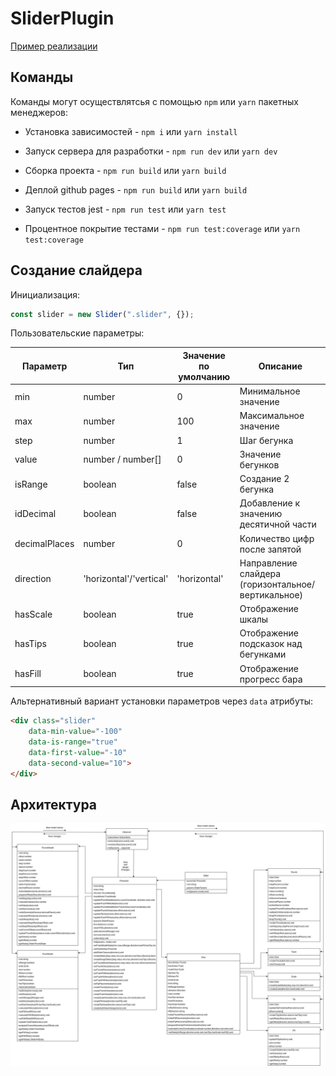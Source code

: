 # SliderPlugin

[Пример реализации](https://barghest0.github.io/MetaLampSliderPlugin/dist)

## Команды

Команды могут осуществлятсья с помощью `npm` или `yarn` пакетных менеджеров:

-   Установка зависимостей - `npm i` или `yarn install`

-   Запуск сервера для разработки - `npm run dev` или `yarn dev`

-   Сборка проекта - `npm run build` или `yarn build`

-   Деплой github pages - `npm run build` или `yarn build`

-   Запуск тестов jest - `npm run test` или `yarn test`

-   Процентное покрытие тестами - `npm run test:coverage` или `yarn test:coverage`

## Создание слайдера

Инициализация:

```javascript
const slider = new Slider(".slider", {});
```

Пользовательские параметры:

| Параметр      | Тип                     | Значение по умолчанию | Описание                                           |
| ------------- | ----------------------- | --------------------- | -------------------------------------------------- |
| min           | number                  | 0                     | Минимальное значение                               |
| max           | number                  | 100                   | Максимальное значение                              |
| step          | number                  | 1                     | Шаг бегунка                                        |
| value         | number / number[]       | 0                     | Значение бегунков                                  |
| isRange       | boolean                 | false                 | Создание 2 бегунка                                 |
| idDecimal     | boolean                 | false                 | Добавление к значению десятичной части             |
| decimalPlaces | number                  | 0                     | Количество цифр после запятой                      |
| direction     | 'horizontal'/'vertical' | 'horizontal'          | Направление слайдера (горизонтальное/вертикальное) |
| hasScale      | boolean                 | true                  | Отображение шкалы                                  |
| hasTips       | boolean                 | true                  | Отображение подсказок над бегунками                |
| hasFill       | boolean                 | true                  | Отображение прогресс бара                          |

Альтернативный вариант установки параметров через `data` атрибуты:

```html
<div class="slider" 
    data-min-value="-100" 
    data-is-range="true" 
    data-first-value="-10"
    data-second-value="10">
</div>
```

## Архитектура

![UML](uml.png)
